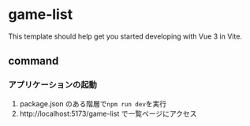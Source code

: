 # game-list

This template should help get you started developing with Vue 3 in Vite.

## command

### アプリケーションの起動

1. package.json のある階層で`npm run dev`を実行
2. http://localhost:5173/game-list で一覧ページにアクセス
